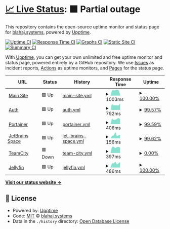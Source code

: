 # [📈 Live Status](https://status.blahaj.systems): <!--live status--> **🟧 Partial outage**

This repository contains the open-source uptime monitor and status page for [blahaj.systems](https://blahaj.systems), powered by [Upptime](https://github.com/upptime/upptime).

[![Uptime CI](https://github.com/blahajsystems/status/workflows/Uptime%20CI/badge.svg)](https://github.com/blahajsystems/status/actions?query=workflow%3A%22Uptime+CI%22)
[![Response Time CI](https://github.com/blahajsystems/status/workflows/Response%20Time%20CI/badge.svg)](https://github.com/blahajsystems/status/actions?query=workflow%3A%22Response+Time+CI%22)
[![Graphs CI](https://github.com/blahajsystems/status/workflows/Graphs%20CI/badge.svg)](https://github.com/blahajsystems/status/actions?query=workflow%3A%22Graphs+CI%22)
[![Static Site CI](https://github.com/blahajsystems/status/workflows/Static%20Site%20CI/badge.svg)](https://github.com/blahajsystems/status/actions?query=workflow%3A%22Static+Site+CI%22)
[![Summary CI](https://github.com/blahajsystems/status/workflows/Summary%20CI/badge.svg)](https://github.com/blahajsystems/status/actions?query=workflow%3A%22Summary+CI%22)

With [Upptime](https://upptime.js.org), you can get your own unlimited and free uptime monitor and status page, powered entirely by a GitHub repository. We use [Issues](https://github.com/blahajsystems/status/issues) as incident reports, [Actions](https://github.com/blahajsystems/status/actions) as uptime monitors, and [Pages](https://status.blahaj.systems) for the status page.

<!--start: status pages-->
<!-- This summary is generated by Upptime (https://github.com/upptime/upptime) -->
<!-- Do not edit this manually, your changes will be overwritten -->
<!-- prettier-ignore -->
| URL | Status | History | Response Time | Uptime |
| --- | ------ | ------- | ------------- | ------ |
| <img alt="" src="https://icons.duckduckgo.com/ip3/blahaj.systems.ico" height="13"> [Main Site](https://blahaj.systems) | 🟩 Up | [main-site.yml](https://github.com/BlahajSystems/status/commits/HEAD/history/main-site.yml) | <details><summary><img alt="Response time graph" src="./graphs/main-site/response-time-week.png" height="20"> 1003ms</summary><br><a href="https://status.blahaj.systems/history/main-site"><img alt="Response time 1003" src="https://img.shields.io/endpoint?url=https%3A%2F%2Fraw.githubusercontent.com%2FBlahajSystems%2Fstatus%2FHEAD%2Fapi%2Fmain-site%2Fresponse-time.json"></a><br><a href="https://status.blahaj.systems/history/main-site"><img alt="24-hour response time 204" src="https://img.shields.io/endpoint?url=https%3A%2F%2Fraw.githubusercontent.com%2FBlahajSystems%2Fstatus%2FHEAD%2Fapi%2Fmain-site%2Fresponse-time-day.json"></a><br><a href="https://status.blahaj.systems/history/main-site"><img alt="7-day response time 1003" src="https://img.shields.io/endpoint?url=https%3A%2F%2Fraw.githubusercontent.com%2FBlahajSystems%2Fstatus%2FHEAD%2Fapi%2Fmain-site%2Fresponse-time-week.json"></a><br><a href="https://status.blahaj.systems/history/main-site"><img alt="30-day response time 1003" src="https://img.shields.io/endpoint?url=https%3A%2F%2Fraw.githubusercontent.com%2FBlahajSystems%2Fstatus%2FHEAD%2Fapi%2Fmain-site%2Fresponse-time-month.json"></a><br><a href="https://status.blahaj.systems/history/main-site"><img alt="1-year response time 1003" src="https://img.shields.io/endpoint?url=https%3A%2F%2Fraw.githubusercontent.com%2FBlahajSystems%2Fstatus%2FHEAD%2Fapi%2Fmain-site%2Fresponse-time-year.json"></a></details> | <details><summary><a href="https://status.blahaj.systems/history/main-site">100.00%</a></summary><a href="https://status.blahaj.systems/history/main-site"><img alt="All-time uptime 100.00%" src="https://img.shields.io/endpoint?url=https%3A%2F%2Fraw.githubusercontent.com%2FBlahajSystems%2Fstatus%2FHEAD%2Fapi%2Fmain-site%2Fuptime.json"></a><br><a href="https://status.blahaj.systems/history/main-site"><img alt="24-hour uptime 100.00%" src="https://img.shields.io/endpoint?url=https%3A%2F%2Fraw.githubusercontent.com%2FBlahajSystems%2Fstatus%2FHEAD%2Fapi%2Fmain-site%2Fuptime-day.json"></a><br><a href="https://status.blahaj.systems/history/main-site"><img alt="7-day uptime 100.00%" src="https://img.shields.io/endpoint?url=https%3A%2F%2Fraw.githubusercontent.com%2FBlahajSystems%2Fstatus%2FHEAD%2Fapi%2Fmain-site%2Fuptime-week.json"></a><br><a href="https://status.blahaj.systems/history/main-site"><img alt="30-day uptime 100.00%" src="https://img.shields.io/endpoint?url=https%3A%2F%2Fraw.githubusercontent.com%2FBlahajSystems%2Fstatus%2FHEAD%2Fapi%2Fmain-site%2Fuptime-month.json"></a><br><a href="https://status.blahaj.systems/history/main-site"><img alt="1-year uptime 100.00%" src="https://img.shields.io/endpoint?url=https%3A%2F%2Fraw.githubusercontent.com%2FBlahajSystems%2Fstatus%2FHEAD%2Fapi%2Fmain-site%2Fuptime-year.json"></a></details>
| <img alt="" src="https://icons.duckduckgo.com/ip3/auth.blahaj.systems.ico" height="13"> [Auth](https://auth.blahaj.systems) | 🟩 Up | [auth.yml](https://github.com/BlahajSystems/status/commits/HEAD/history/auth.yml) | <details><summary><img alt="Response time graph" src="./graphs/auth/response-time-week.png" height="20"> 792ms</summary><br><a href="https://status.blahaj.systems/history/auth"><img alt="Response time 792" src="https://img.shields.io/endpoint?url=https%3A%2F%2Fraw.githubusercontent.com%2FBlahajSystems%2Fstatus%2FHEAD%2Fapi%2Fauth%2Fresponse-time.json"></a><br><a href="https://status.blahaj.systems/history/auth"><img alt="24-hour response time 920" src="https://img.shields.io/endpoint?url=https%3A%2F%2Fraw.githubusercontent.com%2FBlahajSystems%2Fstatus%2FHEAD%2Fapi%2Fauth%2Fresponse-time-day.json"></a><br><a href="https://status.blahaj.systems/history/auth"><img alt="7-day response time 792" src="https://img.shields.io/endpoint?url=https%3A%2F%2Fraw.githubusercontent.com%2FBlahajSystems%2Fstatus%2FHEAD%2Fapi%2Fauth%2Fresponse-time-week.json"></a><br><a href="https://status.blahaj.systems/history/auth"><img alt="30-day response time 792" src="https://img.shields.io/endpoint?url=https%3A%2F%2Fraw.githubusercontent.com%2FBlahajSystems%2Fstatus%2FHEAD%2Fapi%2Fauth%2Fresponse-time-month.json"></a><br><a href="https://status.blahaj.systems/history/auth"><img alt="1-year response time 792" src="https://img.shields.io/endpoint?url=https%3A%2F%2Fraw.githubusercontent.com%2FBlahajSystems%2Fstatus%2FHEAD%2Fapi%2Fauth%2Fresponse-time-year.json"></a></details> | <details><summary><a href="https://status.blahaj.systems/history/auth">99.57%</a></summary><a href="https://status.blahaj.systems/history/auth"><img alt="All-time uptime 99.57%" src="https://img.shields.io/endpoint?url=https%3A%2F%2Fraw.githubusercontent.com%2FBlahajSystems%2Fstatus%2FHEAD%2Fapi%2Fauth%2Fuptime.json"></a><br><a href="https://status.blahaj.systems/history/auth"><img alt="24-hour uptime 98.26%" src="https://img.shields.io/endpoint?url=https%3A%2F%2Fraw.githubusercontent.com%2FBlahajSystems%2Fstatus%2FHEAD%2Fapi%2Fauth%2Fuptime-day.json"></a><br><a href="https://status.blahaj.systems/history/auth"><img alt="7-day uptime 99.57%" src="https://img.shields.io/endpoint?url=https%3A%2F%2Fraw.githubusercontent.com%2FBlahajSystems%2Fstatus%2FHEAD%2Fapi%2Fauth%2Fuptime-week.json"></a><br><a href="https://status.blahaj.systems/history/auth"><img alt="30-day uptime 99.57%" src="https://img.shields.io/endpoint?url=https%3A%2F%2Fraw.githubusercontent.com%2FBlahajSystems%2Fstatus%2FHEAD%2Fapi%2Fauth%2Fuptime-month.json"></a><br><a href="https://status.blahaj.systems/history/auth"><img alt="1-year uptime 99.57%" src="https://img.shields.io/endpoint?url=https%3A%2F%2Fraw.githubusercontent.com%2FBlahajSystems%2Fstatus%2FHEAD%2Fapi%2Fauth%2Fuptime-year.json"></a></details>
| <img alt="" src="https://icons.duckduckgo.com/ip3/portainer.blahaj.systems.ico" height="13"> [Portainer](https://portainer.blahaj.systems) | 🟩 Up | [portainer.yml](https://github.com/BlahajSystems/status/commits/HEAD/history/portainer.yml) | <details><summary><img alt="Response time graph" src="./graphs/portainer/response-time-week.png" height="20"> 406ms</summary><br><a href="https://status.blahaj.systems/history/portainer"><img alt="Response time 406" src="https://img.shields.io/endpoint?url=https%3A%2F%2Fraw.githubusercontent.com%2FBlahajSystems%2Fstatus%2FHEAD%2Fapi%2Fportainer%2Fresponse-time.json"></a><br><a href="https://status.blahaj.systems/history/portainer"><img alt="24-hour response time 434" src="https://img.shields.io/endpoint?url=https%3A%2F%2Fraw.githubusercontent.com%2FBlahajSystems%2Fstatus%2FHEAD%2Fapi%2Fportainer%2Fresponse-time-day.json"></a><br><a href="https://status.blahaj.systems/history/portainer"><img alt="7-day response time 406" src="https://img.shields.io/endpoint?url=https%3A%2F%2Fraw.githubusercontent.com%2FBlahajSystems%2Fstatus%2FHEAD%2Fapi%2Fportainer%2Fresponse-time-week.json"></a><br><a href="https://status.blahaj.systems/history/portainer"><img alt="30-day response time 406" src="https://img.shields.io/endpoint?url=https%3A%2F%2Fraw.githubusercontent.com%2FBlahajSystems%2Fstatus%2FHEAD%2Fapi%2Fportainer%2Fresponse-time-month.json"></a><br><a href="https://status.blahaj.systems/history/portainer"><img alt="1-year response time 406" src="https://img.shields.io/endpoint?url=https%3A%2F%2Fraw.githubusercontent.com%2FBlahajSystems%2Fstatus%2FHEAD%2Fapi%2Fportainer%2Fresponse-time-year.json"></a></details> | <details><summary><a href="https://status.blahaj.systems/history/portainer">99.59%</a></summary><a href="https://status.blahaj.systems/history/portainer"><img alt="All-time uptime 99.59%" src="https://img.shields.io/endpoint?url=https%3A%2F%2Fraw.githubusercontent.com%2FBlahajSystems%2Fstatus%2FHEAD%2Fapi%2Fportainer%2Fuptime.json"></a><br><a href="https://status.blahaj.systems/history/portainer"><img alt="24-hour uptime 98.37%" src="https://img.shields.io/endpoint?url=https%3A%2F%2Fraw.githubusercontent.com%2FBlahajSystems%2Fstatus%2FHEAD%2Fapi%2Fportainer%2Fuptime-day.json"></a><br><a href="https://status.blahaj.systems/history/portainer"><img alt="7-day uptime 99.59%" src="https://img.shields.io/endpoint?url=https%3A%2F%2Fraw.githubusercontent.com%2FBlahajSystems%2Fstatus%2FHEAD%2Fapi%2Fportainer%2Fuptime-week.json"></a><br><a href="https://status.blahaj.systems/history/portainer"><img alt="30-day uptime 99.59%" src="https://img.shields.io/endpoint?url=https%3A%2F%2Fraw.githubusercontent.com%2FBlahajSystems%2Fstatus%2FHEAD%2Fapi%2Fportainer%2Fuptime-month.json"></a><br><a href="https://status.blahaj.systems/history/portainer"><img alt="1-year uptime 99.59%" src="https://img.shields.io/endpoint?url=https%3A%2F%2Fraw.githubusercontent.com%2FBlahajSystems%2Fstatus%2FHEAD%2Fapi%2Fportainer%2Fuptime-year.json"></a></details>
| <img alt="" src="https://icons.duckduckgo.com/ip3/portainer.blahaj.systems.ico" height="13"> [JetBrains Space](https://portainer.blahaj.systems) | 🟩 Up | [jet-brains-space.yml](https://github.com/BlahajSystems/status/commits/HEAD/history/jet-brains-space.yml) | <details><summary><img alt="Response time graph" src="./graphs/jet-brains-space/response-time-week.png" height="20"> 156ms</summary><br><a href="https://status.blahaj.systems/history/jet-brains-space"><img alt="Response time 156" src="https://img.shields.io/endpoint?url=https%3A%2F%2Fraw.githubusercontent.com%2FBlahajSystems%2Fstatus%2FHEAD%2Fapi%2Fjet-brains-space%2Fresponse-time.json"></a><br><a href="https://status.blahaj.systems/history/jet-brains-space"><img alt="24-hour response time 155" src="https://img.shields.io/endpoint?url=https%3A%2F%2Fraw.githubusercontent.com%2FBlahajSystems%2Fstatus%2FHEAD%2Fapi%2Fjet-brains-space%2Fresponse-time-day.json"></a><br><a href="https://status.blahaj.systems/history/jet-brains-space"><img alt="7-day response time 156" src="https://img.shields.io/endpoint?url=https%3A%2F%2Fraw.githubusercontent.com%2FBlahajSystems%2Fstatus%2FHEAD%2Fapi%2Fjet-brains-space%2Fresponse-time-week.json"></a><br><a href="https://status.blahaj.systems/history/jet-brains-space"><img alt="30-day response time 156" src="https://img.shields.io/endpoint?url=https%3A%2F%2Fraw.githubusercontent.com%2FBlahajSystems%2Fstatus%2FHEAD%2Fapi%2Fjet-brains-space%2Fresponse-time-month.json"></a><br><a href="https://status.blahaj.systems/history/jet-brains-space"><img alt="1-year response time 156" src="https://img.shields.io/endpoint?url=https%3A%2F%2Fraw.githubusercontent.com%2FBlahajSystems%2Fstatus%2FHEAD%2Fapi%2Fjet-brains-space%2Fresponse-time-year.json"></a></details> | <details><summary><a href="https://status.blahaj.systems/history/jet-brains-space">99.62%</a></summary><a href="https://status.blahaj.systems/history/jet-brains-space"><img alt="All-time uptime 99.62%" src="https://img.shields.io/endpoint?url=https%3A%2F%2Fraw.githubusercontent.com%2FBlahajSystems%2Fstatus%2FHEAD%2Fapi%2Fjet-brains-space%2Fuptime.json"></a><br><a href="https://status.blahaj.systems/history/jet-brains-space"><img alt="24-hour uptime 98.47%" src="https://img.shields.io/endpoint?url=https%3A%2F%2Fraw.githubusercontent.com%2FBlahajSystems%2Fstatus%2FHEAD%2Fapi%2Fjet-brains-space%2Fuptime-day.json"></a><br><a href="https://status.blahaj.systems/history/jet-brains-space"><img alt="7-day uptime 99.62%" src="https://img.shields.io/endpoint?url=https%3A%2F%2Fraw.githubusercontent.com%2FBlahajSystems%2Fstatus%2FHEAD%2Fapi%2Fjet-brains-space%2Fuptime-week.json"></a><br><a href="https://status.blahaj.systems/history/jet-brains-space"><img alt="30-day uptime 99.62%" src="https://img.shields.io/endpoint?url=https%3A%2F%2Fraw.githubusercontent.com%2FBlahajSystems%2Fstatus%2FHEAD%2Fapi%2Fjet-brains-space%2Fuptime-month.json"></a><br><a href="https://status.blahaj.systems/history/jet-brains-space"><img alt="1-year uptime 99.62%" src="https://img.shields.io/endpoint?url=https%3A%2F%2Fraw.githubusercontent.com%2FBlahajSystems%2Fstatus%2FHEAD%2Fapi%2Fjet-brains-space%2Fuptime-year.json"></a></details>
| <img alt="" src="https://icons.duckduckgo.com/ip3/ci.blahaj.systems.ico" height="13"> [TeamCity](https://ci.blahaj.systems) | 🟥 Down | [team-city.yml](https://github.com/BlahajSystems/status/commits/HEAD/history/team-city.yml) | <details><summary><img alt="Response time graph" src="./graphs/team-city/response-time-week.png" height="20"> 397ms</summary><br><a href="https://status.blahaj.systems/history/team-city"><img alt="Response time 397" src="https://img.shields.io/endpoint?url=https%3A%2F%2Fraw.githubusercontent.com%2FBlahajSystems%2Fstatus%2FHEAD%2Fapi%2Fteam-city%2Fresponse-time.json"></a><br><a href="https://status.blahaj.systems/history/team-city"><img alt="24-hour response time 375" src="https://img.shields.io/endpoint?url=https%3A%2F%2Fraw.githubusercontent.com%2FBlahajSystems%2Fstatus%2FHEAD%2Fapi%2Fteam-city%2Fresponse-time-day.json"></a><br><a href="https://status.blahaj.systems/history/team-city"><img alt="7-day response time 397" src="https://img.shields.io/endpoint?url=https%3A%2F%2Fraw.githubusercontent.com%2FBlahajSystems%2Fstatus%2FHEAD%2Fapi%2Fteam-city%2Fresponse-time-week.json"></a><br><a href="https://status.blahaj.systems/history/team-city"><img alt="30-day response time 397" src="https://img.shields.io/endpoint?url=https%3A%2F%2Fraw.githubusercontent.com%2FBlahajSystems%2Fstatus%2FHEAD%2Fapi%2Fteam-city%2Fresponse-time-month.json"></a><br><a href="https://status.blahaj.systems/history/team-city"><img alt="1-year response time 397" src="https://img.shields.io/endpoint?url=https%3A%2F%2Fraw.githubusercontent.com%2FBlahajSystems%2Fstatus%2FHEAD%2Fapi%2Fteam-city%2Fresponse-time-year.json"></a></details> | <details><summary><a href="https://status.blahaj.systems/history/team-city">0.00%</a></summary><a href="https://status.blahaj.systems/history/team-city"><img alt="All-time uptime 0.00%" src="https://img.shields.io/endpoint?url=https%3A%2F%2Fraw.githubusercontent.com%2FBlahajSystems%2Fstatus%2FHEAD%2Fapi%2Fteam-city%2Fuptime.json"></a><br><a href="https://status.blahaj.systems/history/team-city"><img alt="24-hour uptime 0.00%" src="https://img.shields.io/endpoint?url=https%3A%2F%2Fraw.githubusercontent.com%2FBlahajSystems%2Fstatus%2FHEAD%2Fapi%2Fteam-city%2Fuptime-day.json"></a><br><a href="https://status.blahaj.systems/history/team-city"><img alt="7-day uptime 0.00%" src="https://img.shields.io/endpoint?url=https%3A%2F%2Fraw.githubusercontent.com%2FBlahajSystems%2Fstatus%2FHEAD%2Fapi%2Fteam-city%2Fuptime-week.json"></a><br><a href="https://status.blahaj.systems/history/team-city"><img alt="30-day uptime 0.00%" src="https://img.shields.io/endpoint?url=https%3A%2F%2Fraw.githubusercontent.com%2FBlahajSystems%2Fstatus%2FHEAD%2Fapi%2Fteam-city%2Fuptime-month.json"></a><br><a href="https://status.blahaj.systems/history/team-city"><img alt="1-year uptime 0.00%" src="https://img.shields.io/endpoint?url=https%3A%2F%2Fraw.githubusercontent.com%2FBlahajSystems%2Fstatus%2FHEAD%2Fapi%2Fteam-city%2Fuptime-year.json"></a></details>
| <img alt="" src="https://icons.duckduckgo.com/ip3/jellyfin.blahaj.systems.ico" height="13"> [Jellyfin](https://jellyfin.blahaj.systems) | 🟩 Up | [jellyfin.yml](https://github.com/BlahajSystems/status/commits/HEAD/history/jellyfin.yml) | <details><summary><img alt="Response time graph" src="./graphs/jellyfin/response-time-week.png" height="20"> 486ms</summary><br><a href="https://status.blahaj.systems/history/jellyfin"><img alt="Response time 486" src="https://img.shields.io/endpoint?url=https%3A%2F%2Fraw.githubusercontent.com%2FBlahajSystems%2Fstatus%2FHEAD%2Fapi%2Fjellyfin%2Fresponse-time.json"></a><br><a href="https://status.blahaj.systems/history/jellyfin"><img alt="24-hour response time 549" src="https://img.shields.io/endpoint?url=https%3A%2F%2Fraw.githubusercontent.com%2FBlahajSystems%2Fstatus%2FHEAD%2Fapi%2Fjellyfin%2Fresponse-time-day.json"></a><br><a href="https://status.blahaj.systems/history/jellyfin"><img alt="7-day response time 486" src="https://img.shields.io/endpoint?url=https%3A%2F%2Fraw.githubusercontent.com%2FBlahajSystems%2Fstatus%2FHEAD%2Fapi%2Fjellyfin%2Fresponse-time-week.json"></a><br><a href="https://status.blahaj.systems/history/jellyfin"><img alt="30-day response time 486" src="https://img.shields.io/endpoint?url=https%3A%2F%2Fraw.githubusercontent.com%2FBlahajSystems%2Fstatus%2FHEAD%2Fapi%2Fjellyfin%2Fresponse-time-month.json"></a><br><a href="https://status.blahaj.systems/history/jellyfin"><img alt="1-year response time 486" src="https://img.shields.io/endpoint?url=https%3A%2F%2Fraw.githubusercontent.com%2FBlahajSystems%2Fstatus%2FHEAD%2Fapi%2Fjellyfin%2Fresponse-time-year.json"></a></details> | <details><summary><a href="https://status.blahaj.systems/history/jellyfin">100.00%</a></summary><a href="https://status.blahaj.systems/history/jellyfin"><img alt="All-time uptime 100.00%" src="https://img.shields.io/endpoint?url=https%3A%2F%2Fraw.githubusercontent.com%2FBlahajSystems%2Fstatus%2FHEAD%2Fapi%2Fjellyfin%2Fuptime.json"></a><br><a href="https://status.blahaj.systems/history/jellyfin"><img alt="24-hour uptime 100.00%" src="https://img.shields.io/endpoint?url=https%3A%2F%2Fraw.githubusercontent.com%2FBlahajSystems%2Fstatus%2FHEAD%2Fapi%2Fjellyfin%2Fuptime-day.json"></a><br><a href="https://status.blahaj.systems/history/jellyfin"><img alt="7-day uptime 100.00%" src="https://img.shields.io/endpoint?url=https%3A%2F%2Fraw.githubusercontent.com%2FBlahajSystems%2Fstatus%2FHEAD%2Fapi%2Fjellyfin%2Fuptime-week.json"></a><br><a href="https://status.blahaj.systems/history/jellyfin"><img alt="30-day uptime 100.00%" src="https://img.shields.io/endpoint?url=https%3A%2F%2Fraw.githubusercontent.com%2FBlahajSystems%2Fstatus%2FHEAD%2Fapi%2Fjellyfin%2Fuptime-month.json"></a><br><a href="https://status.blahaj.systems/history/jellyfin"><img alt="1-year uptime 100.00%" src="https://img.shields.io/endpoint?url=https%3A%2F%2Fraw.githubusercontent.com%2FBlahajSystems%2Fstatus%2FHEAD%2Fapi%2Fjellyfin%2Fuptime-year.json"></a></details>

<!--end: status pages-->

[**Visit our status website →**](https://status.blahaj.systems)

## 📄 License

- Powered by: [Upptime](https://github.com/upptime/upptime)
- Code: [MIT](./LICENSE) © [blahaj.systems](https://blahaj.systems)
- Data in the `./history` directory: [Open Database License](https://opendatacommons.org/licenses/odbl/1-0/)
